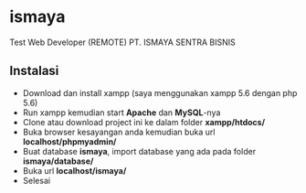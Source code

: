 # ismaya
Test Web Developer (REMOTE) PT. ISMAYA SENTRA BISNIS

## Instalasi
  - Download dan install xampp (saya menggunakan xampp 5.6 dengan php 5.6)
  - Run xampp kemudian start **Apache** dan **MySQL**-nya
  - Clone atau download project ini ke dalam folder **xampp/htdocs/**
  - Buka browser kesayangan anda kemudian buka url **localhost/phpmyadmin/**
  - Buat database **ismaya**, import database yang ada pada folder **ismaya/database/**
  - Buka url **localhost/ismaya/**
  - Selesai
